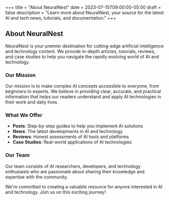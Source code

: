 +++
title = "About NeuralNest"
date = 2023-07-15T09:00:00-05:00
draft = false
description = "Learn more about NeuralNest, your source for the latest AI and tech news, tutorials, and documentation."
+++

## About NeuralNest

NeuralNest is your premier destination for cutting-edge artificial intelligence and technology content. We provide in-depth articles, tutorials, reviews, and case studies to help you navigate the rapidly evolving world of AI and technology.

### Our Mission

Our mission is to make complex AI concepts accessible to everyone, from beginners to experts. We believe in providing clear, accurate, and practical information that helps our readers understand and apply AI technologies in their work and daily lives.

### What We Offer

- **Posts**: Step-by-step guides to help you implement AI solutions
- **News**: The latest developments in AI and technology
- **Reviews**: Honest assessments of AI tools and platforms
- **Case Studies**: Real-world applications of AI technologies

### Our Team

Our team consists of AI researchers, developers, and technology enthusiasts who are passionate about sharing their knowledge and expertise with the community.

We're committed to creating a valuable resource for anyone interested in AI and technology. Join us on this exciting journey!